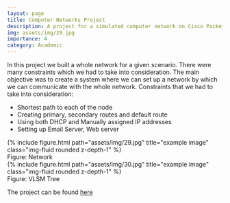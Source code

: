 ```yaml
---
layout: page
title: Computer Networks Project
description: A project for a simulated computer network on Cisco Packet Tracer
img: assets/img/29.jpg
importance: 4
category: Academic
---
```


In this project we built a whole network for a given scenario. There were many constraints which we had to take into consideration. The main objective was to create a system where we can set up a network by which we can communicate with the whole network. Constraints that we had to take into consideration:
- Shortest path to each of the node
- Creating primary, secondary routes and default route
- Using both DHCP and Manually assigned IP addresses
- Setting up Email Server, Web server

<div class="row">
    <div class="col-sm mt-3 mt-md-0">
        {% include figure.html path="assets/img/29.jpg" title="example image" class="img-fluid rounded z-depth-1" %}
    </div>
</div>
<div class="caption">
    Figure: Network
</div>
<div class="row">
    <div class="col-sm mt-3 mt-md-0">
        {% include figure.html path="assets/img/30.jpg" title="example image" class="img-fluid rounded z-depth-1" %}
    </div>
</div>
<div class="caption">
    Figure: VLSM Tree
</div>


The project can be found <a href="https://github.com/mustakinalam/Computer-Networks-Project.git">here</a>


